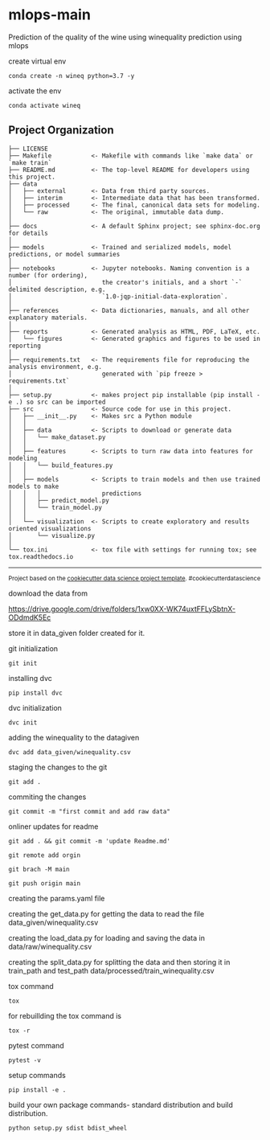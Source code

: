 mlops-main
==============================

Prediction of the quality of the wine using winequality prediction using mlops

create virtual env



    conda create -n wineq python=3.7 -y


activate the env



    conda activate wineq


Project Organization
------------

    ├── LICENSE
    ├── Makefile           <- Makefile with commands like `make data` or `make train`
    ├── README.md          <- The top-level README for developers using this project.
    ├── data
    │   ├── external       <- Data from third party sources.
    │   ├── interim        <- Intermediate data that has been transformed.
    │   ├── processed      <- The final, canonical data sets for modeling.
    │   └── raw            <- The original, immutable data dump.
    │
    ├── docs               <- A default Sphinx project; see sphinx-doc.org for details
    │
    ├── models             <- Trained and serialized models, model predictions, or model summaries
    │
    ├── notebooks          <- Jupyter notebooks. Naming convention is a number (for ordering),
    │                         the creator's initials, and a short `-` delimited description, e.g.
    │                         `1.0-jqp-initial-data-exploration`.
    │
    ├── references         <- Data dictionaries, manuals, and all other explanatory materials.
    │
    ├── reports            <- Generated analysis as HTML, PDF, LaTeX, etc.
    │   └── figures        <- Generated graphics and figures to be used in reporting
    │
    ├── requirements.txt   <- The requirements file for reproducing the analysis environment, e.g.
    │                         generated with `pip freeze > requirements.txt`
    │
    ├── setup.py           <- makes project pip installable (pip install -e .) so src can be imported
    ├── src                <- Source code for use in this project.
    │   ├── __init__.py    <- Makes src a Python module
    │   │
    │   ├── data           <- Scripts to download or generate data
    │   │   └── make_dataset.py
    │   │
    │   ├── features       <- Scripts to turn raw data into features for modeling
    │   │   └── build_features.py
    │   │
    │   ├── models         <- Scripts to train models and then use trained models to make
    │   │   │                 predictions
    │   │   ├── predict_model.py
    │   │   └── train_model.py
    │   │
    │   └── visualization  <- Scripts to create exploratory and results oriented visualizations
    │       └── visualize.py
    │
    └── tox.ini            <- tox file with settings for running tox; see tox.readthedocs.io


--------

<p><small>Project based on the <a target="_blank" href="https://drivendata.github.io/cookiecutter-data-science/">cookiecutter data science project template</a>. #cookiecutterdatascience</small></p>


download the data from

https://drive.google.com/drive/folders/1xw0XX-WK74uxtFFLySbtnX-ODdmdK5Ec

store it in data_given folder created for it.

git initialization

    git init
installing dvc


    pip install dvc

dvc initialization

    dvc init

adding the winequality to the datagiven

    dvc add data_given/winequality.csv

staging the changes to the git 

    git add .
 
commiting the changes

    git commit -m "first commit and add raw data"

onliner updates for readme

    git add . && git commit -m 'update Readme.md'

    git remote add orgin 

    git brach -M main

    git push origin main

creating the params.yaml file

creating the get_data.py for getting the data to read the file data_given/winequality.csv

creating the load_data.py for loading and saving the data in data/raw/winequality.csv

creating the split_data.py for splitting the data and then storing it in train_path and test_path data/processed/train_winequality.csv



tox command

    tox

for rebuillding the tox command is

    tox -r

pytest command

    pytest -v

setup commands

    pip install -e .

build your own package commands- standard distribution and build distribution.

    python setup.py sdist bdist_wheel
